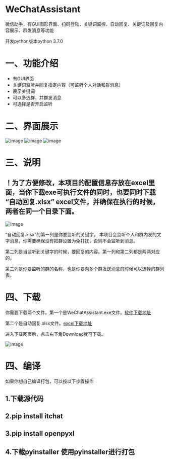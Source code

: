 # WeChatAssistant
微信助手，有GUI图形界面、扫码登陆、关键词监控、自动回复、关键词及回复内容展示、群发消息等功能

开发python版本python 3.7.0
# 一、功能介绍
- 有GUI界面
- 关键词监听并回复指定内容（可监听个人对话和群消息）
- 展示关键词
- 可以多选群，并群发消息
- 可选择是否开启监听

# 二、界面展示
![image](https://github.com/LvDunn/WeChatAssistant/blob/master/image/%E7%95%8C%E9%9D%A21.PNG)
![image](https://github.com/LvDunn/WeChatAssistant/blob/master/image/%E7%95%8C%E9%9D%A22.PNG)
![image](https://github.com/LvDunn/WeChatAssistant/blob/master/image/%E7%95%8C%E9%9D%A23.PNG)

# 三、说明

## ！为了方便修改，本项目的配置信息存放在excel里面，当你下载exe可执行文件的同时，也要同时下载 “自动回复.xlsx” excel文件，并确保在执行的时候，两者在同一个目录下面。
![image](https://github.com/LvDunn/WeChatAssistant/blob/master/image/exce%E9%85%8D%E7%BD%AE%E5%9B%BE%E7%89%87.PNG)

“自动回复.xlsx”的第一列是你要监听的关键字。
本项目会监听个人和群内发的文字消息，你需要确保没有把群设置为免打扰，否则不会监听到消息。

第二列是当监听到关键字的时候，要回复的内容。第一列和第二列都是两两对应的。

第三列是你要监听的群的名称，也是你要向多个群发送消息的时候可以选择的群列表。

# 四、下载
你需要下载两个文件。第一个是WeChatAssistant.exe文件。[软件下载地址](https://github.com/LvDunn/WeChatAssistant/blob/master/exe/WeChatAssistant.exe)

第二个是自动回复.xlsx文件。[excel下载地址](https://github.com/LvDunn/WeChatAssistant/blob/master/src/%E8%87%AA%E5%8A%A8%E5%9B%9E%E5%A4%8D.xlsx)

进入下载网页后，点击右下角Download就可下载。

![image](https://github.com/LvDunn/WeChatAssistant/blob/master/image/%E4%B8%8B%E8%BD%BD.PNG)

# 四、编译
如果你想自己编译打包，可以按以下步骤操作

## 1.下载源代码

## 2.pip install itchat 

## 3.pip install openpyxl

## 4.下载pyinstaller  使用pyinstaller进行打包
